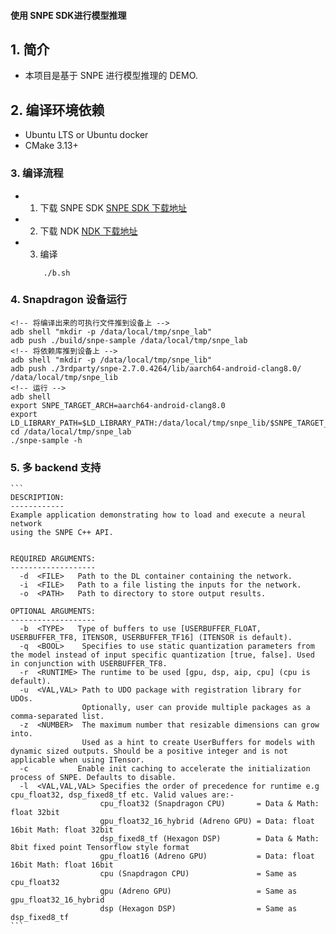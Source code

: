 #### 使用 SNPE SDK进行模型推理


## 1. 简介
- 本项目是基于 SNPE 进行模型推理的 DEMO.

## 2. 编译环境依赖
- Ubuntu LTS or Ubuntu docker
- CMake 3.13+

### 3. 编译流程
- 1. 下载 SNPE SDK [SNPE SDK 下载地址](https://qpm.qualcomm.com/#/main/tools/details/qualcomm_neural_processing_sdk)
- 2. 下载 NDK [NDK 下载地址](https://developer.android.google.cn/ndk/downloads/older_releases)
- 3. 编译 
    ```shell
        ./b.sh
    ```

### 4. Snapdragon 设备运行
    <!-- 将编译出来的可执行文件推到设备上 -->
    adb shell "mkdir -p /data/local/tmp/snpe_lab"
    adb push ./build/snpe-sample /data/local/tmp/snpe_lab
    <!-- 将依赖库推到设备上 -->
    adb shell "mkdir -p /data/local/tmp/snpe_lib"
    adb push ./3rdparty/snpe-2.7.0.4264/lib/aarch64-android-clang8.0/ /data/local/tmp/snpe_lib
    <!-- 运行 -->
    adb shell
    export SNPE_TARGET_ARCH=aarch64-android-clang8.0
    export LD_LIBRARY_PATH=$LD_LIBRARY_PATH:/data/local/tmp/snpe_lib/$SNPE_TARGET_ARCH
    cd /data/local/tmp/snpe_lab
    ./snpe-sample -h

### 5. 多 backend 支持
    ```
    DESCRIPTION:
    ------------
    Example application demonstrating how to load and execute a neural network
    using the SNPE C++ API.
    
    
    REQUIRED ARGUMENTS:
    -------------------
      -d  <FILE>   Path to the DL container containing the network.
      -i  <FILE>   Path to a file listing the inputs for the network.
      -o  <PATH>   Path to directory to store output results.
    
    OPTIONAL ARGUMENTS:
    -------------------
      -b  <TYPE>   Type of buffers to use [USERBUFFER_FLOAT, USERBUFFER_TF8, ITENSOR, USERBUFFER_TF16] (ITENSOR is default).
      -q  <BOOL>    Specifies to use static quantization parameters from the model instead of input specific quantization [true, false]. Used in conjunction with USERBUFFER_TF8. 
      -r  <RUNTIME> The runtime to be used [gpu, dsp, aip, cpu] (cpu is default). 
      -u  <VAL,VAL> Path to UDO package with registration library for UDOs. 
                    Optionally, user can provide multiple packages as a comma-separated list. 
      -z  <NUMBER>  The maximum number that resizable dimensions can grow into. 
                    Used as a hint to create UserBuffers for models with dynamic sized outputs. Should be a positive integer and is not applicable when using ITensor. 
      -c           Enable init caching to accelerate the initialization process of SNPE. Defaults to disable.
      -l  <VAL,VAL,VAL> Specifies the order of precedence for runtime e.g  cpu_float32, dsp_fixed8_tf etc. Valid values are:- 
                        cpu_float32 (Snapdragon CPU)       = Data & Math: float 32bit 
                        gpu_float32_16_hybrid (Adreno GPU) = Data: float 16bit Math: float 32bit 
                        dsp_fixed8_tf (Hexagon DSP)        = Data & Math: 8bit fixed point Tensorflow style format 
                        gpu_float16 (Adreno GPU)           = Data: float 16bit Math: float 16bit 
                        cpu (Snapdragon CPU)               = Same as cpu_float32 
                        gpu (Adreno GPU)                   = Same as gpu_float32_16_hybrid 
                        dsp (Hexagon DSP)                  = Same as dsp_fixed8_tf 
    ```